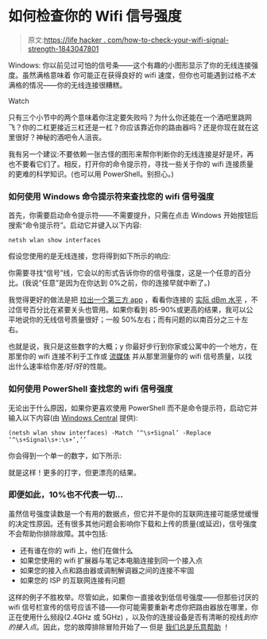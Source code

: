 # 如何检查你的 Wifi 信号强度

> 原文:[https://life hacker . com/how-to-check-your-wifi-signal-strength-1843047801](https://lifehacker.com/how-to-check-your-wifi-signal-strength-1843047801)

Windows: 你以前见过可怕的信号条——这个有趣的小图形显示了你的无线连接强度。虽然满格意味着 你可能正在获得良好的 wifi 速度，但你也可能遇到过格*不太*满格的情况——你的无线连接很糟糕。

Watch

只有三个小节中的两个意味着你注定要失败吗？为什么你还能在一个酒吧里跳网飞？你的二杠更接近三杠还是一杠？你应该靠近你的路由器吗？还是你现在就在这里很好？神秘的酒吧令人沮丧。

我有另一个建议:不要依赖一张古怪的图形来帮你判断你的无线连接是好是坏，再也不要看它们了。相反，打开你的命令提示符，寻找一些关于你的 wifi 连接质量的更难的科学知识。(也可以用 PowerShell。别担心。)

### 如何使用 Windows 命令提示符来查找您的 wifi 信号强度

首先，你需要启动命令提示符——不需要提升，只需在点击 Windows 开始按钮后搜索“命令提示符”。启动它并键入以下内容:

`netsh wlan show interfaces`

假设您使用的是无线连接，您将得到如下所示的响应:

你需要寻找“信号”线，它会以的形式告诉你你的信号强度，这是一个任意的百分比。(我说“任意”是因为在你达到 0%之前，你的连接早就中断了。)

我觉得更好的做法是把 [拉出一个第三方 app](https://lifehacker.com/see-how-bad-your-wifi-situation-really-is-with-wifi-ana-1826534324) ，看看你连接的 [实际 dBm 水平](https://support.randomsolutions.nl/827069-Best-dBm-Values-for-Wifi) ，不过信号百分比在紧要关头也管用。如果你看到 85-90%或更高的结果，我可以公平地说你的无线信号质量很好；一般 50%左右；而有问题的以南百分之三十左右。

也就是说，我只是这些数字的大概；y 你最好步行到你家或公寓中的一个地方，在那里你的 wifi 连接不利于工作或 [流媒体](https://fast.com/) 并从那里测量你的 wifi 信号质量，以找出什么速率给你差/好/好的性能。

### **如何使用 PowerShell 查找您的 wifi 信号强度**

无论出于什么原因，如果你更喜欢使用 PowerShell 而不是命令提示符，启动它并输入以下内容(由 [Windows Central](https://www.windowscentral.com/how-determine-wi-fi-signal-strength-windows-10) 提供):

`(netsh wlan show interfaces) -Match ‘^\s+Signal’ -Replace ‘^\s+Signal\s+:\s+’,’’`

你会得到一个单一的数字，如下所示:

就是这样！更多的打字，但更漂亮的结果。

### 即便如此，10%也不代表一切...

虽然信号强度读数是一个有用的数据点，但它并不是你的互联网连接可能感觉缓慢的决定性原因。还有很多其他问题会影响你下载和上传的质量(或延迟)，信号强度不会帮助你排除故障。其中包括:

*   还有谁在你的 wifi 上，他们在做什么
*   如果您使用的 wifi 扩展器与笔记本电脑连接到同一个接入点
*   如果您的接入点和路由器或调制解调器之间的连接不牢固
*   如果您的 ISP 的互联网连接有问题

这样的例子不胜枚举。尽管如此，如果你一直接收到低信号强度——但那些讨厌的 wifi 信号栏宣传的信号应该不错——你可能需要重新考虑你把路由器放在哪里，你正在使用什么频段(2.4GHz 或 5GHz) ，以及你的连接设备是否有清晰的视线*到你的接入点*。因此，您的故障排除冒险开始了— 但是 [我们总是乐意帮助](https://lifehacker.com/the-10-best-ways-to-boost-your-home-wifi-5931743?customKinja=1637678490) ！